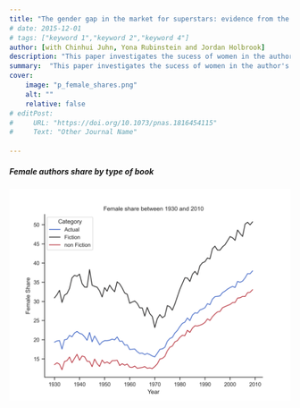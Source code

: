 ```yaml
---
title: "The gender gap in the market for superstars: evidence from the NYT Best sellers list" 
# date: 2015-12-01
# tags: ["keyword 1","keyword 2","keyword 4"]
author: [with Chinhui Juhn, Yona Rubinstein and Jordan Holbrook]
description: "This paper investigates the sucess of women in the author's market" 
summary:  "This paper investigates the sucess of women in the author's market" 
cover:
    image: "p_female_shares.png"
    alt: ""
    relative: false
# editPost:
#     URL: "https://doi.org/10.1073/pnas.1816454115"
#     Text: "Other Journal Name"

---
```


##### Female authors share by type of book

![](p_female_shares.png)




